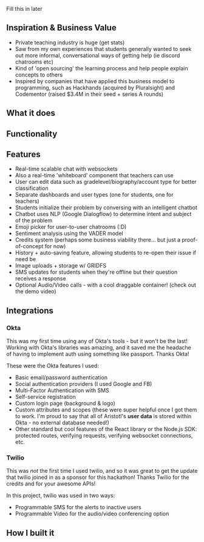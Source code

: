 Fill this in later


## Inspiration & Business Value

- Private teaching industry is huge (get stats)
- Saw from my own experiences that students generally wanted to seek out more informal, conversational ways of getting help (ie discord chatrooms etc)
- Kind of 'open sourcing' the learning process and help people explain concepts to others
- Inspired by companies that have applied this business model to programming, such as Hackhands (acquired by Pluralsight) and Codementor (raised $3.4M in their seed + series A rounds)

## What it does

## Functionality

## Features

- Real-time scalable chat with websockets
- Also a real-time 'whiteboard' component that teachers can use
- User can edit data such as gradelevel/biography/account type for better classification
- Separate dashboards and user types (one for students, one for teachers)
- Students initialize their problem by conversing with an intelligent chatbot
- Chatbot uses NLP (Google Dialogflow) to determine intent and subject of the problem
- Emoji picker for user-to-user chatrooms  (:D)
- Sentiment analysis using the VADER model
- Credits system (perhaps some business viability there... but just a proof-of-concept for now)
- History + auto-saving feature, allowing students to re-open their issue if need be
- Image uploads + storage w/ GRIDFS
- SMS updates for students when they're offline but their question receives a response 
- Optional Audio/Video calls - with a cool draggable container! (check out the demo video)

## Integrations

### Okta

This was my first time using any of Okta's tools - but it won't be the last! Working with Okta's libraries was amazing, and it saved me the headache of having to implement auth using something like passport. Thanks Okta!

These were the Okta features I used:

- Basic email/password authentication
- Social authentication providers (I used Google and FB)
- Multi-Factor Authentication with SMS
- Self-service registration
- Custom login page (background & logo)
- Custom attributes and scopes (these were super helpful once I got them to work. I'm proud to say that all of Aristotl's **user data** is stored within Okta - no external database needed!)
- Other standard but cool features of the React library or the Node.js SDK: protected routes, verifying requests, verifying websocket connections, etc.

### Twilio

This was _not_ the first time I used twilio, and so it was great to get the update that twilio joined in as a sponsor for this hackathon! Thanks Twilio for the credits and for your awesome APIs!

In this project, twilio was used in two ways:

- Programmable SMS for the alerts to inactive users
- Programmable Video for the audio/video conferencing option

## How I built it

